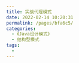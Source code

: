 ```yaml
---
title: 实战代理模式
date: 2022-02-14 10:20:31
permalink: /pages/bfa6c5/
categories:
  - 《Java设计模式》
  - 结构型模式
tags:
  - 
---
```

